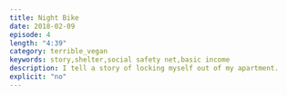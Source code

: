 ```yaml
---
title: Night Bike
date: 2018-02-09
episode: 4
length: "4:39"
category: terrible_vegan
keywords: story,shelter,social safety net,basic income
description: I tell a story of locking myself out of my apartment.
explicit: "no"
---
```

